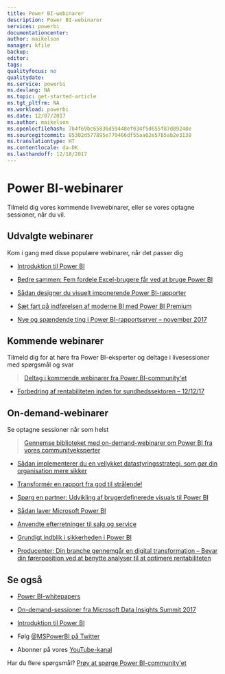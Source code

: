```yaml
---
title: Power BI-webinarer
description: Power BI-webinarer
services: powerbi
documentationcenter: 
author: maikelson
manager: kfile
backup: 
editor: 
tags: 
qualityfocus: no
qualitydate: 
ms.service: powerbi
ms.devlang: NA
ms.topic: get-started-article
ms.tgt_pltfrm: NA
ms.workload: powerbi
ms.date: 12/07/2017
ms.author: maikelson
ms.openlocfilehash: 7b4f69bc65836d59448ef034f5d655f87d89248e
ms.sourcegitcommit: 85302d577895e779466df55aa02e5785ab2e3138
ms.translationtype: HT
ms.contentlocale: da-DK
ms.lasthandoff: 12/18/2017
---
```

# <a name="power-bi-webinars"></a>Power BI-webinarer

Tilmeld dig vores kommende livewebinarer, eller se vores optagne sessioner, når du vil.

## <a name="featured-webinars"></a>Udvalgte webinarer

Kom i gang med disse populære webinarer, når det passer dig

- [Introduktion til Power BI](https://info.microsoft.com/getting-started-with-power-bi-ondemand.html?Is=Website)

- [Bedre sammen: Fem fordele Excel-brugere får ved at bruge Power BI](https://info.microsoft.com/excel-powerbi-better-together.html?Is=Website)

- [Sådan designer du visuelt imponerende Power BI-rapporter](https://community.powerbi.com/t5/Webinars-and-Video-Gallery/5-3-17-Webinar-How-to-Design-Visually-Stunning-Power-BI-Reports/m-p/168204?Is=Website)

- [Sæt fart på indførelsen af moderne BI med Power BI Premium](https://info.microsoft.com/powerbi-premium-webinar-ondemand.html?Is=Website)

- [Nye og spændende ting i Power BI-rapportserver – november 2017](https://info.microsoft.com/whats-new-powerbi-report-server.html?Is=Website)

## <a name="upcoming-webinars"></a>Kommende webinarer

Tilmeld dig for at høre fra Power BI-eksperter og deltage i livesessioner med spørgsmål og svar

>[Deltag i kommende webinarer fra Power BI-community'et](https://community.powerbi.com/t5/Webinars-and-Video-Gallery/bd-p/VideoTipsTricks?filter=webinars&featured=yes&Is=Website)

- [Forbedring af rentabiliteten inden for sundhedssektoren – 12/12/17](https://info.microsoft.com/improving-profitability-in-healthcare.html?Is=Website)

## <a name="on-demand-webinars"></a>On-demand-webinarer

Se optagne sessioner når som helst

>[Gennemse biblioteket med on-demand-webinarer om Power BI fra vores communityeksperter](https://community.powerbi.com/t5/Webinars-and-Video-Gallery/bd-p/VideoTipsTricks?filter=webinars&featured=yes&Is=Website)

- [Sådan implementerer du en vellykket datastyringsstrategi, som gør din organisation mere sikker](https://info.microsoft.com/powerbi-data-governance-strategy-ondemand.html?Is=Website)

- [Transformér en rapport fra god til strålende!](https://community.powerbi.com/t5/Webinars-and-Video-Gallery/Power-BI-Transforming-A-Report-From-Good-to-GREAT/m-p/315119?Is=Website)

- [Spørg en partner: Udvikling af brugerdefinerede visuals til Power BI](https://community.powerbi.com/t5/Webinars-and-Video-Gallery/Ask-a-Partner-Developing-Custom-Visuals-for-Power-BI/m-p/150368?Is=Website)

- [Sådan laver Microsoft Power BI](https://info.microsoft.com/US-PowerBI-WBNR-FY17-11Nov-29-BIATMIcrosoft274828_01Registration-ForminBody.html?Is=Website)

- [Anvendte efterretninger til salg og service](https://info.microsoft.com/applied-intelligence-for-sales-service.html?Is=Website)

- [Grundigt indblik i sikkerheden i Power BI](https://community.powerbi.com/t5/Webinars-and-Video-Gallery/5-23-2017-Power-BI-security-deep-dive-by-Kasper-de-Jonge/m-p/161476?Is=Website)

- [Producenter: Din branche gennemgår en digital transformation – Bevar din førerposition ved at benytte analyser til at optimere rentabiliteten](https://info.microsoft.com/digital-transformation-in-manufacturing.html?Is=Website)

## <a name="see-also"></a>Se også

- [Power BI-whitepapers](whitepapers.md)

- [On-demand-sessioner fra Microsoft Data Insights Summit 2017](https://community.powerbi.com/t5/Data-Insights-Summit-2017-On/bd-p/DataInsightsSummit2017OnDemand?Is=Website)

- [Introduktion til Power BI](service-get-started.md)

- Følg [@MSPowerBI på Twitter](https://twitter.com/mspowerbi)

- Abonner på vores [YouTube-kanal](https://www.youtube.com/mspowerbi)

Har du flere spørgsmål? [Prøv at spørge Power BI-community'et](https://community.powerbi.com/)
